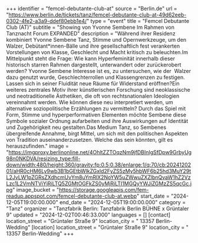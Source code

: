 +++
identifier = "femcel-debutante-club-at"
source = "Berlin.de"
url = "https://www.berlin.de/tickets/tanz/femcel-debutante-club-at-49d62eeb-0302-4fe2-a3a9-ddef80ebb1e4/"
type = "event"
title = "Femcel Debutante Club (AT)"
subtitle = "Showing von Yvonne Sembene Im Rahmen von Tanznacht Forum EXPANDED"
description = "Während ihrer Residenz kombiniert Yvonne Sembene Tanz, Stimme und Opernwerkzeuge, um den Walzer, Debütant*innen-Bälle und ihre gesellschaftlich fest verankerten Vorstellungen von Klasse, Geschlecht und Macht kritisch zu beleuchten.Im Mittelpunkt steht die Frage: Wie kann Hyperfeminität innerhalb dieser historisch starren Rahmen dargestellt, unterwandert oder zurückerobert werden? Yvonne Sembene Interesse ist es, zu untersuchen, wie der  Walzer dazu genutzt wurde, Geschlechterrollen und Klassengrenzen zu festigen. Lassen sich in seiner Fluidität neue Räume für Widerstand eröffnen?Ein weiteres zentrales Motiv ihrer künstlerischen Forschung sind neoklassische und neotraditionelle Ästhetiken, die oft von rechtsnationalen Ideologien vereinnahmt werden. Wie können diese neu interpretiert werden, um alternative soziopolitische Erzählungen zu vermitteln? Durch das Spiel mit Form, Stimme und hyperperformativen Elementen möchte Sembene diese Symbole sozialer Ordnung aufarbeiten und ihre Auswirkungen auf Identität und Zugehörigkeit neu gestalten.Das Medium Tanz, so Sembenes übergreifende Annahme, birgt Mittel, um sich mit den politischen Aspekten von Tradition auseinanderzusetzen. Welche das sein könnten, gilt es herauszufinden."
image = "https://imgproxy.berlinonline.net/4OhltZZTOqzNm9jfDBInIgSfDpw9GrbyUg98n0NKDVA/resizing_type:fill-down/width:480/height:360/gravity:fp:0.5:0.38/enlarge:1/q:70/cb:2024120201/aHR0cHM6Ly9wb3B1bGEtbWlkZGxld2FyZS5zMy5hbWF6b25hd3MuY29tL2JvLW1pZGRsZXdhcmUvYm8uYmRlX2NoYW5uZWwuZXZlbnQvaW1hZ2VzLzc1L2VmNTViYjRiLTQ5ZGMtOGFkZS0yMjRiLTI1MGQyYWJiZGMzZS5qcGc.jpg"
image_bucket = "https://storage.googleapis.com/fem-readup.appspot.com/femcel-debutante-club-at.webp"
start_date = "2024-12-05T19:00:00.000"
end_date = "2024-12-05T19:00:00.000"
category = "Tanz"
organizer = "Tanzfabrik Berlin: Tanzfabrik Berlin BÜHNE x Grüntaler 9"
updated = "2024-12-02T00:46:33.000"
languages = []
[contact]
location_street = "Grüntaler Straße 9"
location_city = " 13357 Berlin-Wedding"
[location]
location_street = "Grüntaler Straße 9"
location_city = " 13357 Berlin-Wedding"
+++